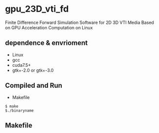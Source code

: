 # gpu_23D_vti_fd
Finite Difference Forward Simulation Software for 2D 3D VTI Media Based on GPU Acceleration Computation on Linux

## dependence & envrioment
* Linux
* gcc
* cuda7.5+
* gtk+-2.0 or gtk+-3.0

## Compiled and Run
* Makefile
```shell
$ make
$./binaryname
```
## Makefile
```shell

```

